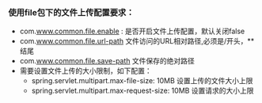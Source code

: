 ### 使用file包下的文件上传配置要求：
* com.www.common.file.enable : 是否开启文件上传配置，默认关闭false
* com.www.common.file.url-path 文件访问的URL相对路径,必须是/开头，**结尾
* com.www.common.file.save-path 文件保存的绝对路径
* 需要设置文件上传的大小限制，如下配置：
  + spring.servlet.multipart.max-file-size: 10MB   设置上传的文件大小上限
  + spring.servlet.multipart.max-request-size: 10MB 设置请求的大小上限